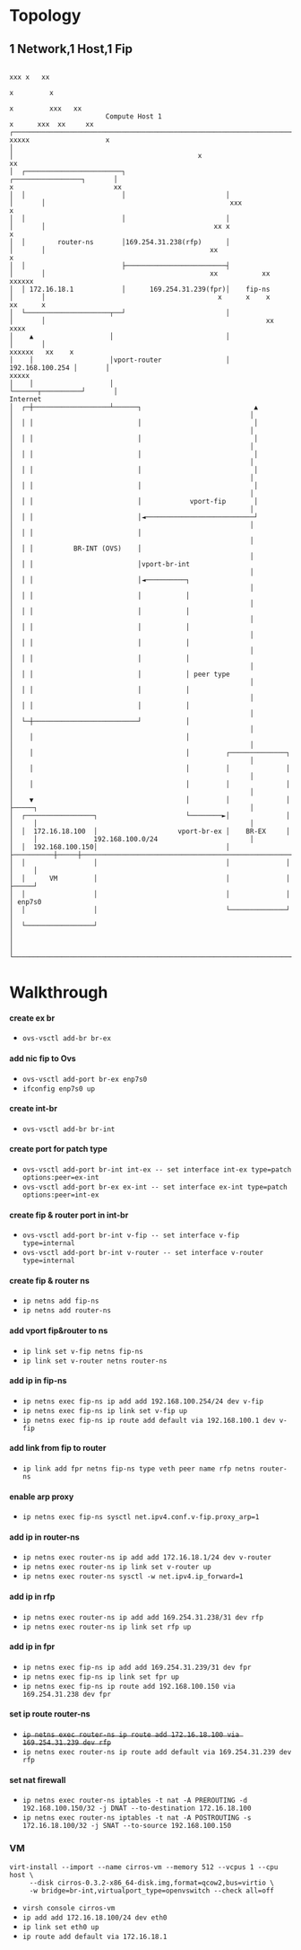 # Topology

## 1 Network,1 Host,1 Fip
```
                                                                                                                                    xxx x   xx
                                                                                                                                    x         x
                                                                                                                                    x         xxx   xx
                        Compute Host 1                                                                                           x      xxx  xx     xx
┌───────────────────────────────────────────────────────────────────────────────┐                                              xxxxx                   x
│                                                                               │                                              x                      xx
│  ┌────────────────────────┐                         ┌─────────────────┐       │                                               x                         xx
│  │                        │                         │                 │       │                                              xxx                          x
│  │                        │                         │                 │       │                                          xx x                              x
│  │        router-ns       │169.254.31.238(rfp)      │                 │       │                                         xx                                 x
│  │                        ├─────────────────────────┤                 │       │                                         xx           xx              xxxxxx
│  │ 172.16.18.1            │      169.254.31.239(fpr)│    fip-ns       │       │                                           x      x    x       xx      x
│  └─────────────────────┬──┘                         │                 │       │                                                       xx      xxxx
│    ▲                   │                            │                 │       │                                                         xxxxxx   xx    x
│    │                   │vport-router                │ 192.168.100.254 │       │                                                                    xxxxx
│    │                   │                            └──────┬──────────┘       │                                                        Internet
│  ┌─┼───────────────────┴──────┐                            ▲                  │                                                           │
│  │ │                          │                            │                  │                                                           │
│  │ │                          │                            │                  │                                                           │
│  │ │                          │                            │                  │                                                           │
│  │ │                          │                            │                  │                                                           │
│  │ │                          │                            │                  │                                                           │
│  │ │                          │            vport-fip       │                  │                                                           │
│  │ │                          │◄───────────────────────────┘                  │                                                           │
│  │ │                          │                                               │                                                           │
│  │ │          BR-INT (OVS)    │                                               │                                                           │
│  │ │                          │vport-br-int                                   │                                                           │
│  │ │                          │◄──────────┐                                   │                                                           │
│  │ │                          │           │                                   │                                                           │
│  │ │                          │           │                                   │                                                           │
│  │ │                          │           │                                   │                                                           │
│  │ │                          │           │                                   │                                                           │
│  │ │                          │           │                                   │                                                           │
│  │ │                          │           │ peer type                         │                                                           │
│  │ │                          │           │                                   │                                                           │
│  │ │                          │           │                                   │                                                           │
│  └─┼──────────────────────────┘           │                                   │                                                           │
│    │                                      │                                   │                                                           │
│    │                                      │         ┌──────────────┐          │                                                           │
│    │                                      │         │              │          │                                                           │
│    │                                      │         │              │          │                                                           │
│    ▼                                      │         │              │          ├─────┐                                                     │
│  ┌─────────────────┐                      └────────►│              │          │     │                                                     │
│  │  172.16.18.100  │                    vport-br-ex │    BR-EX     │          │     │              192.168.100.0/24                       │
│  │  192.168.100.150│                                │              ├──────────┼─────┼─────────────────────────────────────────────────────┘
│  │                 │                                │              │          │     │
│  │      VM         │                                │              │          ├─────┘
│  │                 │                                │              │          │ enp7s0
│  │                 │                                └──────────────┘          │
│  └─────────────────┘                                                          │
│                                                                               │
└───────────────────────────────────────────────────────────────────────────────┘
```

# Walkthrough

#### create ex br
- `ovs-vsctl add-br br-ex`

#### add nic fip to Ovs
- `ovs-vsctl add-port br-ex enp7s0`
- `ifconfig enp7s0 up`

#### create int-br
- `ovs-vsctl add-br br-int`

#### create port for patch type 
- `ovs-vsctl add-port br-int int-ex -- set interface int-ex type=patch options:peer=ex-int`
- `ovs-vsctl add-port br-ex ex-int -- set interface ex-int type=patch options:peer=int-ex`

#### create fip & router port in int-br
- `ovs-vsctl add-port br-int v-fip -- set interface v-fip type=internal`
- `ovs-vsctl add-port br-int v-router -- set interface v-router type=internal`

#### create fip & router ns
- `ip netns add fip-ns`
- `ip netns add router-ns`

#### add vport fip&router to ns
- `ip link set v-fip netns fip-ns`
- `ip link set v-router netns router-ns`

#### add ip in fip-ns
- `ip netns exec fip-ns ip add add 192.168.100.254/24 dev v-fip`
- `ip netns exec fip-ns ip link set v-fip up`
- `ip netns exec fip-ns ip route add default via 192.168.100.1 dev v-fip`

#### add link from fip to router
- `ip link add fpr netns fip-ns type veth peer name rfp netns router-ns`

#### enable arp proxy
- `ip netns exec fip-ns sysctl net.ipv4.conf.v-fip.proxy_arp=1`

#### add ip in router-ns
- `ip netns exec router-ns ip add add 172.16.18.1/24 dev v-router`
- `ip netns exec router-ns ip link set v-router up`
- `ip netns exec router-ns sysctl -w net.ipv4.ip_forward=1`

#### add ip in rfp
- `ip netns exec router-ns ip add add 169.254.31.238/31 dev rfp`
- `ip netns exec router-ns ip link set rfp up`

#### add ip in fpr
- `ip netns exec fip-ns ip add add 169.254.31.239/31 dev fpr`
- `ip netns exec fip-ns ip link set fpr up`
- `ip netns exec fip-ns ip route add 192.168.100.150 via 169.254.31.238 dev fpr`

#### set ip route router-ns
- ~~`ip netns exec router-ns ip route add 172.16.18.100 via 169.254.31.239 dev rfp`~~
- `ip netns exec router-ns ip route add default via 169.254.31.239 dev rfp`

#### set nat firewall
- `ip netns exec router-ns iptables -t nat -A PREROUTING -d 192.168.100.150/32 -j DNAT --to-destination 172.16.18.100`
- `ip netns exec router-ns iptables -t nat -A POSTROUTING -s 172.16.18.100/32 -j SNAT --to-source 192.168.100.150`

### VM
```
virt-install --import --name cirros-vm --memory 512 --vcpus 1 --cpu host \
     --disk cirros-0.3.2-x86_64-disk.img,format=qcow2,bus=virtio \
     -w bridge=br-int,virtualport_type=openvswitch --check all=off
```

- `virsh console cirros-vm`
- `ip add add 172.16.18.100/24 dev eth0`
- `ip link set eth0 up`
- `ip route add default via 172.16.18.1`
